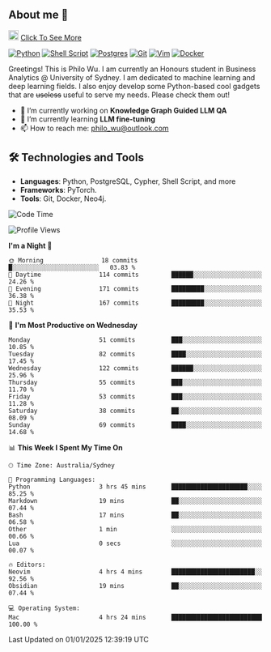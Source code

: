 ## About me 🤗

<a href="#"><img src="https://media.giphy.com/media/hvRJCLFzcasrR4ia7z/giphy.gif" width="20px" height="20px"></a> [Click To See More](https://codeboyphilo.github.io)

[![Python](https://img.shields.io/badge/python-3670A0?style=for-the-badge&logo=python&logoColor=ffdd54)](#)
[![Shell Script](https://img.shields.io/badge/shell_script-%23121011.svg?style=for-the-badge&logo=gnu-bash&logoColor=white)](#)
[![Postgres](https://img.shields.io/badge/postgres-%23316192.svg?style=for-the-badge&logo=postgresql&logoColor=white)](#)
[![Git](https://img.shields.io/badge/git-%23F05033.svg?style=for-the-badge&logo=git&logoColor=white)](#)
[![Vim](https://img.shields.io/badge/VIM-%2311AB00.svg?style=for-the-badge&logo=vim&logoColor=white)](#)
[![Docker](https://img.shields.io/badge/docker-%230db7ed.svg?style=for-the-badge&logo=docker&logoColor=white)](#)

Greetings! This is Philo Wu. I am currently an Honours student in Business Analytics \@ University of Sydney. I am dedicated to machine learning and deep learning fields. I also enjoy develop some Python-based cool gadgets that are ~~useless~~ useful to serve my needs. Please check them out!

- 🔭 I’m currently working on **Knowledge Graph Guided LLM QA**
- 🌱 I’m currently learning **LLM fine-tuning**
- 📫 How to reach me: philo_wu@outlook.com

## 🛠 Technologies and Tools
- **Languages**: Python, PostgreSQL, Cypher, Shell Script, and more
- **Frameworks**: PyTorch.
- **Tools**: Git, Docker, Neo4j.

<!--START_SECTION:waka-->
![Code Time](http://img.shields.io/badge/Code%20Time-653%20hrs%206%20mins-blue)

![Profile Views](http://img.shields.io/badge/Profile%20Views-2-blue)

**I'm a Night 🦉** 

```text
🌞 Morning                18 commits          █░░░░░░░░░░░░░░░░░░░░░░░░   03.83 % 
🌆 Daytime                114 commits         ██████░░░░░░░░░░░░░░░░░░░   24.26 % 
🌃 Evening                171 commits         █████████░░░░░░░░░░░░░░░░   36.38 % 
🌙 Night                  167 commits         █████████░░░░░░░░░░░░░░░░   35.53 % 
```
📅 **I'm Most Productive on Wednesday** 

```text
Monday                   51 commits          ███░░░░░░░░░░░░░░░░░░░░░░   10.85 % 
Tuesday                  82 commits          ████░░░░░░░░░░░░░░░░░░░░░   17.45 % 
Wednesday                122 commits         ██████░░░░░░░░░░░░░░░░░░░   25.96 % 
Thursday                 55 commits          ███░░░░░░░░░░░░░░░░░░░░░░   11.70 % 
Friday                   53 commits          ███░░░░░░░░░░░░░░░░░░░░░░   11.28 % 
Saturday                 38 commits          ██░░░░░░░░░░░░░░░░░░░░░░░   08.09 % 
Sunday                   69 commits          ████░░░░░░░░░░░░░░░░░░░░░   14.68 % 
```


📊 **This Week I Spent My Time On** 

```text
🕑︎ Time Zone: Australia/Sydney

💬 Programming Languages: 
Python                   3 hrs 45 mins       █████████████████████░░░░   85.25 % 
Markdown                 19 mins             ██░░░░░░░░░░░░░░░░░░░░░░░   07.44 % 
Bash                     17 mins             ██░░░░░░░░░░░░░░░░░░░░░░░   06.58 % 
Other                    1 min               ░░░░░░░░░░░░░░░░░░░░░░░░░   00.66 % 
Lua                      0 secs              ░░░░░░░░░░░░░░░░░░░░░░░░░   00.07 % 

🔥 Editors: 
Neovim                   4 hrs 4 mins        ███████████████████████░░   92.56 % 
Obsidian                 19 mins             ██░░░░░░░░░░░░░░░░░░░░░░░   07.44 % 

💻 Operating System: 
Mac                      4 hrs 24 mins       █████████████████████████   100.00 % 
```


 Last Updated on 01/01/2025 12:39:19 UTC
<!--END_SECTION:waka-->
